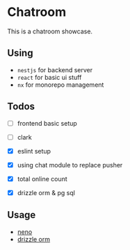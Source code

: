 # Chatroom

This is a chatroom showcase.

## Using

- `nestjs` for backend server
- `react` for basic ui stuff
- `nx` for monorepo management

## Todos

- [ ] frontend basic setup
- [ ] clark

- [x] eslint setup
- [x] using chat module to replace pusher
- [x] total online count
- [x] drizzle orm & pg sql

## Usage

- [neno](https://neon.tech/home)
- [drizzle orm](https://orm.drizzle.team/)
